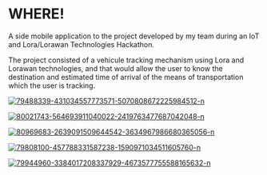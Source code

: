 # WHERE!
A side mobile application to the project developed by my team during an IoT and Lora/Lorawan Technologies Hackathon.

The project consisted of a vehicule tracking mechanism using Lora and Lorawan technologies, and that would allow the user to know the destination and estimated time of arrival of the means of transportation which the user is tracking.

<a href="https://ibb.co/wJdH514"><img src="https://i.ibb.co/PTrpq8g/79488339-431034557773571-5070808672225984512-n.png" alt="79488339-431034557773571-5070808672225984512-n" border="0"></a>

<a href="https://ibb.co/qkCL5ZK"><img src="https://i.ibb.co/Wg0NtTZ/80021743-564693911040022-2419763477687042048-n.png" alt="80021743-564693911040022-2419763477687042048-n" border="0"></a>

<a href="https://ibb.co/4WC46VR"><img src="https://i.ibb.co/TcJPVgM/80969683-2639091509644542-3634967986680365056-n.png" alt="80969683-2639091509644542-3634967986680365056-n" border="0"></a>

<a href="https://ibb.co/XXQGNQX"><img src="https://i.ibb.co/4Wq09qW/79808100-457788331587238-1590971034511605760-n.png" alt="79808100-457788331587238-1590971034511605760-n" border="0"></a>

<a href="https://ibb.co/jzP9q0m"><img src="https://i.ibb.co/9hkmBK6/79944960-3384017208337929-4673577755588165632-n.png" alt="79944960-3384017208337929-4673577755588165632-n" border="0"></a>




